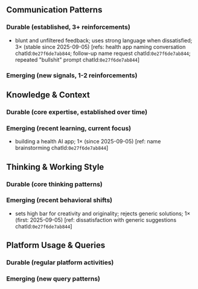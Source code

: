 ## Communication Patterns
### Durable (established, 3+ reinforcements)
- blunt and unfiltered feedback; uses strong language when dissatisfied; 3× (stable since 2025-09-05) [refs: health app naming conversation chatId:`0e27f6de7ab844`; follow-up name request chatId:`0e27f6de7ab844`; repeated "bullshit" prompt chatId:`0e27f6de7ab844`]

### Emerging (new signals, 1-2 reinforcements)

## Knowledge & Context
### Durable (core expertise, established over time)

### Emerging (recent learning, current focus)
- building a health AI app; 1× (since 2025-09-05) [ref: name brainstorming chatId:`0e27f6de7ab844`]

## Thinking & Working Style
### Durable (core thinking patterns)

### Emerging (recent behavioral shifts)
- sets high bar for creativity and originality; rejects generic solutions; 1× (first: 2025-09-05) [ref: dissatisfaction with generic suggestions chatId:`0e27f6de7ab844`]

## Platform Usage & Queries
### Durable (regular platform activities)

### Emerging (new query patterns)
